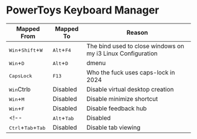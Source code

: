 # PowerToys Keyboard Manager

<!-- 
"%LOCALAPPDATA%\Microsoft\PowerToys\Keyboard Manager"
-->

| Mapped From                                   | Mapped To                    | Reason                                                      |
| --------------------------------------------- | ---------------------------- | ----------------------------------------------------------- |
| <kbd>Win</kbd>+<kbd>Shift</kbd>+<kbd>W</kbd>  | <kbd>Alt</kbd>+<kbd>F4</kbd> | The bind used to close windows on my i3 Linux Configuration |
| <kbd>Win</kbd>+<kbd>D</kbd>                   | <kbd>Alt</kbd>+<kbd>D</kbd>  | dmenu                                                       |
| <kbd>CapsLock</kbd>                           | <kbd>F13</kbd>               | Who the fuck uses caps-lock in 2024                         |
| <kbd>Win</kbd>Ctrl<kbd>D</kbd>                | Disabled                     | Disable virtual desktop creation                            |
| <kbd>Win</kbd>+<kbd>M</kbd>                   | Disabled                     | Disable minimize shortcut                                   |
| <kbd>Win</kbd>+<kbd>F</kbd>                   | Disabled                     | Disable feedback hub                                        |
<!-- | <kbd>Alt</kbd>+<kbd>Tab</kbd>                 | Disabled                     | Disable tab switching                                       |
| <kbd>Ctrl</kbd>+<kbd>Tab</kbd>+<kbd>Tab</kbd> | Disabled                     | Disable tab viewing                                         | -->